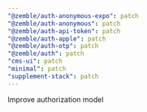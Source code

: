 ```yaml
---
"@zemble/auth-anonymous-expo": patch
"@zemble/auth-anonymous": patch
"@zemble/auth-api-token": patch
"@zemble/auth-apple": patch
"@zemble/auth-otp": patch
"@zemble/auth": patch
"cms-ui": patch
"minimal": patch
"supplement-stack": patch
---
```


Improve authorization model
